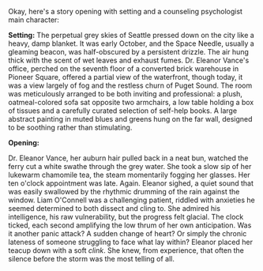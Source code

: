 Okay, here's a story opening with setting and a counseling psychologist main character:

**Setting:** The perpetual grey skies of Seattle pressed down on the city like a heavy, damp blanket. It was early October, and the Space Needle, usually a gleaming beacon, was half-obscured by a persistent drizzle. The air hung thick with the scent of wet leaves and exhaust fumes. Dr. Eleanor Vance's office, perched on the seventh floor of a converted brick warehouse in Pioneer Square, offered a partial view of the waterfront, though today, it was a view largely of fog and the restless churn of Puget Sound. The room was meticulously arranged to be both inviting and professional: a plush, oatmeal-colored sofa sat opposite two armchairs, a low table holding a box of tissues and a carefully curated selection of self-help books. A large abstract painting in muted blues and greens hung on the far wall, designed to be soothing rather than stimulating.

**Opening:**

Dr. Eleanor Vance, her auburn hair pulled back in a neat bun, watched the ferry cut a white swathe through the grey water. She took a slow sip of her lukewarm chamomile tea, the steam momentarily fogging her glasses. Her ten o'clock appointment was late. Again. Eleanor sighed, a quiet sound that was easily swallowed by the rhythmic drumming of the rain against the window. Liam O'Connell was a challenging patient, riddled with anxieties he seemed determined to both dissect and cling to. She admired his intelligence, his raw vulnerability, but the progress felt glacial. The clock ticked, each second amplifying the low thrum of her own anticipation. Was it another panic attack? A sudden change of heart? Or simply the chronic lateness of someone struggling to face what lay within? Eleanor placed her teacup down with a soft *clink*. She knew, from experience, that often the silence before the storm was the most telling of all.

